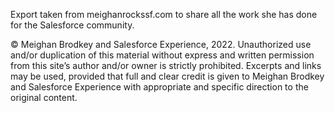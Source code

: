 Export taken from meighanrockssf.com to share all the work she has done for the Salesforce community.

© Meighan Brodkey and Salesforce Experience, 2022. Unauthorized use and/or duplication of this material without express and written permission from this site’s author and/or owner is strictly prohibited. Excerpts and links may be used, provided that full and clear credit is given to Meighan Brodkey and Salesforce Experience with appropriate and specific direction to the original content.
